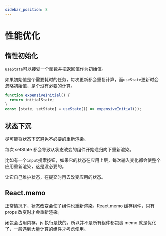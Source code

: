 ```yaml
---
sidebar_position: 8
---
```


# 性能优化

## 惰性初始化

`useState`可以接受一个函数并把返回值作为初始值。

如果初始值是个需要耗时的任务，每次更新都会重复计算，而`useState`更新时会忽略初始值，是个没有必要的计算。

```jsx
function expensiveInitial() {
  return initialState;
}
const [state, setState] = useState(() => expensiveInitial());
```

## 状态下沉

尽可能将状态下沉避免不必要的重新渲染。

每次 setState 都会导致从状态改变的组件开始递归向下重新渲染。

比如有一个`input`搜索按钮，如果它的状态在应用上层，每次输入变化都会使整个应用重新渲染，这是没必要的。

让它自己维护状态，在提交时再去改变应用的状态。

## React.memo

正常情况下，状态改变会使子组件也重新渲染。React.memo 缓存组件，只有 props 改变时才会重新渲染。

闭包会占用内存，js 执行是快的。所以并不是所有组件都包裹 memo 就是优化了，一般遇到大量计算的组件才考虑使用。
